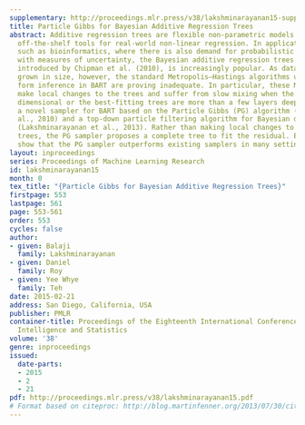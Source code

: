```yaml
---
supplementary: http://proceedings.mlr.press/v38/lakshminarayanan15-supp.pdf
title: Particle Gibbs for Bayesian Additive Regression Trees
abstract: Additive regression trees are flexible non-parametric models and popular
  off-the-shelf tools for real-world non-linear regression. In application domains,
  such as bioinformatics, where there is also demand for probabilistic predictions
  with measures of uncertainty, the Bayesian additive regression trees (BART) model,
  introduced by Chipman et al. (2010), is increasingly popular. As data sets have
  grown in size, however, the standard Metropolis–Hastings algorithms used to per-
  form inference in BART are proving inadequate. In particular, these Markov chains
  make local changes to the trees and suffer from slow mixing when the data are high-
  dimensional or the best-fitting trees are more than a few layers deep. We present
  a novel sampler for BART based on the Particle Gibbs (PG) algorithm (Andrieu et
  al., 2010) and a top-down particle filtering algorithm for Bayesian decision trees
  (Lakshminarayanan et al., 2013). Rather than making local changes to individual
  trees, the PG sampler proposes a complete tree to fit the residual. Experiments
  show that the PG sampler outperforms existing samplers in many settings.
layout: inproceedings
series: Proceedings of Machine Learning Research
id: lakshminarayanan15
month: 0
tex_title: "{Particle Gibbs for Bayesian Additive Regression Trees}"
firstpage: 553
lastpage: 561
page: 553-561
order: 553
cycles: false
author:
- given: Balaji
  family: Lakshminarayanan
- given: Daniel
  family: Roy
- given: Yee Whye
  family: Teh
date: 2015-02-21
address: San Diego, California, USA
publisher: PMLR
container-title: Proceedings of the Eighteenth International Conference on Artificial
  Intelligence and Statistics
volume: '38'
genre: inproceedings
issued:
  date-parts:
  - 2015
  - 2
  - 21
pdf: http://proceedings.mlr.press/v38/lakshminarayanan15.pdf
# Format based on citeproc: http://blog.martinfenner.org/2013/07/30/citeproc-yaml-for-bibliographies/
---
```

